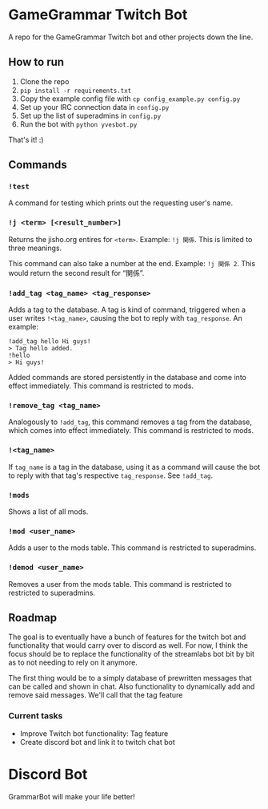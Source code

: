 # GameGrammar Twitch Bot

A repo for the GameGrammar Twitch bot and other projects down the line.

## How to run

1. Clone the repo
2. `pip install -r requirements.txt`
3. Copy the example config file with `cp config_example.py config.py`
4. Set up your IRC connection data in `config.py`
5. Set up the list of superadmins in `config.py`
6. Run the bot with `python yvesbot.py`

That's it! :)

## Commands

### `!test`

A command for testing which prints out the requesting user's name.

### `!j <term> [<result_number>]`

Returns the jisho.org entires for `<term>`. Example: `!j 関係`.
This is limited to three meanings.

This command can also take a number at the end. Example: `!j 関係 2`.
This would return the second result for “関係”.

### `!add_tag <tag_name> <tag_response>`

Adds a tag to the database. A tag is kind of command, triggered when a user writes `!<tag_name>`,
causing the bot to reply with `tag_response`. An example:

```
!add_tag hello Hi guys!
> Tag hello added.
!hello
> Hi guys!
```

Added commands are stored persistently in the database and come into effect immediately.
This command is restricted to mods.

### `!remove_tag <tag_name>`

Analogously to `!add_tag`, this command removes a tag from the database, which comes into
effect immediately. This command is restricted to mods.

### `!<tag_name>`

If `tag_name` is a tag in the database, using it as a command will cause the bot to reply with
that tag's respective `tag_response`. See `!add_tag`.

### `!mods`

Shows a list of all mods.

### `!mod <user_name>`

Adds a user to the mods table. This command is restricted to superadmins.

### `!demod <user_name>`

Removes a user from the mods table. This command is restricted to restricted to superadmins.

## Roadmap

The goal is to eventually have a bunch of features for the twitch bot and functionality that would carry over to discord as well. For now, I think the focus should be to replace the functionality of the streamlabs bot bit by bit as to not needing to rely on it anymore.

The first thing would be to a simply database of prewritten messages that can be called and shown in chat. Also functionality to dynamically add and remove said messages. We'll call that the tag feature

### Current tasks

* Improve Twitch bot functionality: Tag feature
* Create discord bot and link it to twitch chat bot

# Discord Bot

GrammarBot will make your life better!